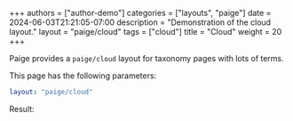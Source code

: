 +++
authors = ["author-demo"]
categories = ["layouts", "paige"]
date = 2024-06-03T21:21:05-07:00
description = "Demonstration of the cloud layout."
layout = "paige/cloud"
tags = ["cloud"]
title = "Cloud"
weight = 20
+++

Paige provides a `paige/cloud` layout for taxonomy pages with lots of terms.

<!--more-->

This page has the following parameters:

```yaml
layout: "paige/cloud"
```

Result:
